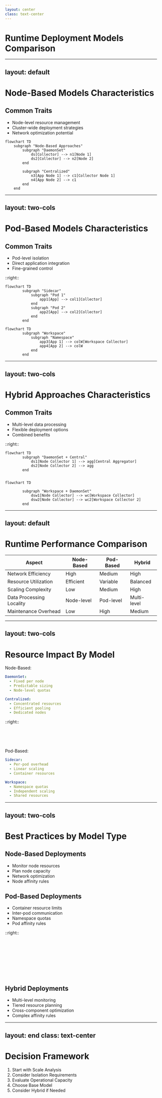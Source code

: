 ```yaml
---
layout: center
class: text-center
---
```


# Runtime Deployment Models Comparison

---
layout: default
---

# Node-Based Models Characteristics

## Common Traits
- Node-level resource management
- Cluster-wide deployment strategies
- Network optimization potential

```mermaid
flowchart TD
    subgraph "Node-Based Approaches"
        subgraph "DaemonSet"
            ds[Collector] --> n1[Node 1]
            ds2[Collector] --> n2[Node 2]
        end
        
        subgraph "Centralized"
            n3[App Node 1] --> c1[Collector Node 1]
            n4[App Node 2] --> c1
        end
    end
```

---
layout: two-cols
---

# Pod-Based Models Characteristics

## Common Traits
- Pod-level isolation
- Direct application integration
- Fine-grained control

::right::

```mermaid
flowchart TD
        subgraph "Sidecar"
            subgraph "Pod 1"
                app1[App] --> col1[Collector]
            end
            subgraph "Pod 2"
                app2[App] --> col2[Collector]
            end
        end

```

```mermaid
flowchart TD
        subgraph "Workspace"
            subgraph "Namespace"
                app3[App 1] --> colW[Workspace Collector]
                app4[App 2] --> colW
            end
        end
```

---
layout: two-cols
---

# Hybrid Approaches Characteristics

## Common Traits
- Multi-level data processing
- Flexible deployment options
- Combined benefits

::right::

```mermaid
flowchart TD
        subgraph "DaemonSet + Central"
            ds1[Node Collector 1] --> agg[Central Aggregator]
            ds2[Node Collector 2] --> agg
        end
        
```

```mermaid
flowchart TD
    
        subgraph "Workspace + DaemonSet"
            dsw1[Node Collector] --> wc[Workspace Collector]
            dsw2[Node Collector] --> wc2[Workspace Collector 2]
        end
```

---
layout: default
---

# Runtime Performance Comparison

|Aspect|Node-Based|Pod-Based|Hybrid|
|------|----------|---------|------|
|Network Efficiency|High|Medium|High|
|Resource Utilization|Efficient|Variable|Balanced|
|Scaling Complexity|Low|Medium|High|
|Data Processing Locality|Node-level|Pod-level|Multi-level|
|Maintenance Overhead|Low|High|Medium|

---
layout: two-cols
---

# Resource Impact By Model

Node-Based:
```yaml
DaemonSet:
  - Fixed per node
  - Predictable sizing
  - Node-level quotas

Centralized:
  - Concentrated resources
  - Efficient pooling
  - Dedicated nodes
```

::right::

<br>
<br>
<br>

Pod-Based:
```yaml
Sidecar:
  - Per-pod overhead
  - Linear scaling
  - Container resources

Workspace:
  - Namespace quotas
  - Independent scaling
  - Shared resources
```

---
layout: two-cols
---

# Best Practices by Model Type

## Node-Based Deployments
- Monitor node resources
- Plan node capacity
- Network optimization
- Node affinity rules

## Pod-Based Deployments
- Container resource limits
- Inter-pod communication
- Namespace quotas
- Pod affinity rules

::right::

<br>
<br>
<br>
<br>
<br>
<br>
<br>

## Hybrid Deployments
- Multi-level monitoring
- Tiered resource planning
- Cross-component optimization
- Complex affinity rules

---
layout: end
class: text-center
---

# Decision Framework

1. Start with Scale Analysis
2. Consider Isolation Requirements
3. Evaluate Operational Capacity
4. Choose Base Model
5. Consider Hybrid if Needed
